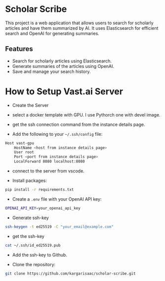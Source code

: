 # Scholar Scribe

This project is a web application that allows users to search for scholarly articles and have them summarized by AI. It uses Elasticsearch for efficient search and OpenAI for generating summaries.

## Features

- Search for scholarly articles using Elasticsearch.
- Generate summaries of the articles using OpenAI.
- Save and manage your search history.


# How to Setup Vast.ai Server

- Create the Server

- select a docker template with GPU. I use Pythorch one with devel image.

- get the ssh connection command from the instance details page.

- Add the following to your `~/.ssh/config` file:
```bash
Host vast-gpu
    HostName <host from instance details page>
    User root
    Port <port from instance details page>
    LocalForward 8080 localhost:8080
```

- connect to the server from vscode.

- Install packages:
```bash
pip install -r requirements.txt
```

- Create a `.env` file with your OpenAI API key:
```bash
OPENAI_API_KEY=your_openai_api_key
```

- Generate ssh-key
```bash
ssh-keygen -t ed25519 -C "your_email@example.com"
```

- get the ssh-key
```bash
cat ~/.ssh/id_ed25519.pub 
```

- Add the ssh-key to Github.

- Clone the repository:
```bash
git clone https://github.com/kargarisaac/scholar-scribe.git
```


